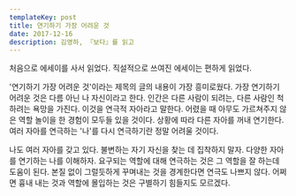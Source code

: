 ```yaml
---
templateKey: post
title: 연기하기 가장 어려운 것
date: 2017-12-16
description: 김영하, 『보다』를 읽고
---
```


처음으로 에세이를 사서 읽었다. 직설적으로 쓰여진 에세이는 편하게 읽었다.

'연기하기 가장 어려운 것'이라는 제목의 글의 내용이 가장 흥미로웠다. 가장 연기하기 어려운 것은 다름 아닌 나 자신이라고 한다. 인간은 다른 사람이 되려는, 다른 사람인 척하려는 욕망을 가진다. 이것을 연극적 자아라고 말한다. 어렸을 때 아무도 가르쳐주지 않은 역할 놀이을 한 경험이 모두들 있을 것이다. 상황에 따라 다른 자아를 꺼내 연기한다. 여러 자아를 연극하는 '나'를 다시 연극하기란 정말 어려울 것이다.

나도 여러 자아를 갖고 있다. 불변하는 자기 자신을 찾는 데 집착하지 말자. 다양한 자아를 연기하는 나를 이해하자. 요구되는 역할에 대해 연극하는 것은 그 역할을 잘 하는데 도움이 된다. 본질 없이 그럴듯하게 꾸며내는 것을 경계한다면 연극도 나쁘지 않다. 어쩌면 흉내 내는 것과 역할에 몰입하는 것은 구별하기 힘들지도 모르겠다.
